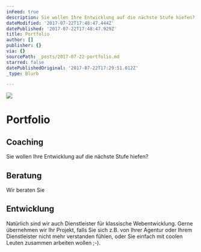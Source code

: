 ```yaml
---
inFeed: true
description: Sie wollen Ihre Entwicklung auf die nächste Stufe hiefen?
dateModified: '2017-07-22T17:48:47.444Z'
datePublished: '2017-07-22T17:48:47.929Z'
title: Portfolio
author: []
publisher: {}
via: {}
sourcePath: _posts/2017-07-22-portfolio.md
starred: false
datePublishedOriginal: '2017-07-22T17:29:51.012Z'
_type: Blurb

---
```

![](https://the-grid-user-content.s3-us-west-2.amazonaws.com/c3342b8d-2c70-4df2-9595-c07e112d3b3f.jpg)

# Portfolio

## Coaching

Sie wollen Ihre Entwicklung auf die nächste Stufe hiefen?

## Beratung

Wir beraten Sie

## Entwicklung

Natürlich sind wir auch Dienstleister für klassische Webentwicklung. Gerne übernehmen wir Ihr Projekt, falls Sie sich z.B. von Ihrer Agentur oder Ihrem Dienstleister nicht mehr verstanden fühlen, oder Sie einfach mit coolen Leuten zusammen arbeiten wollen ;-).